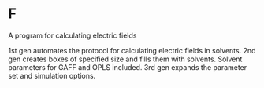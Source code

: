 # F
A program for calculating electric fields

1st gen automates the protocol for calculating electric fields in solvents.
2nd gen creates boxes of specified size and fills them with solvents. Solvent parameters for GAFF and OPLS included.
3rd gen expands the parameter set and simulation options.
